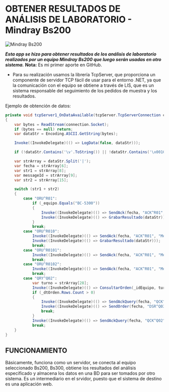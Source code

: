 # **OBTENER RESULTADOS DE ANÁLISIS DE LABORATORIO - Mindray Bs200**

![Mindray Bs200](https://medtestdx.com/wp-content/uploads/2019/05/BS200-Software.jpg)

***Esta app se hizo para obtener resultados de los análisis de laboratorio realizados por un equipo Mindray Bs200 que luego serán usadas en otro sistema.***
**Nota:** Es mi primer aporte en GitHub.

* Para su realización usamos la librería TcpServer, que proporciona un componente de servidor TCP fácil de usar para el entorno .NET, ya que la comunicación con el equipo se obtiene a través de LIS, que es un sistema responsable del seguimiento de los pedidos de muestra y los resultados.


Ejemplo de obtención de datos:

```c#
private void tcpServer1_OnDataAvailable(tcpServer.TcpServerConnection connection)
{
	var bytes = ReadStream(connection.Socket);
	if (bytes == null) return;
	var dataStr = Encoding.ASCII.GetString(bytes);

	Invoke((InvokeDelegate)(() => LogData(false, dataStr)));

	if (!dataStr.Contains('\v'.ToString()) || !dataStr.Contains('\x001C'.ToString())) return;

	var strArray = dataStr.Split('|');
	var fecha = strArray[6];
	var str1 = strArray[8];
	var messageId = strArray[9];
	var str2 = strArray[15];

	switch (str1 + str2)
	{
		case "ORU^R01":
			if (_equipo.Equals("BC-5300"))
			{
				Invoke((InvokeDelegate)(() => SendAck(fecha, "ACK^R01", "Message accepted", messageId, "0")));
				Invoke((InvokeDelegate)(() => GrabarResultado(dataStr)));
			}
			break;
		case "ORU^R010":
			Invoke((InvokeDelegate)(() => SendAck(fecha, "ACK^R01", "Message accepted", messageId, "0")));
			Invoke((InvokeDelegate)(() => GrabarResultado(dataStr)));
			break;
		case "ORU^R0101":
			Invoke((InvokeDelegate)(() => SendAck(fecha, "ACK^R01", "Message accepted", messageId, "1")));
			break;
		case "ORU^R0102":
			Invoke((InvokeDelegate)(() => SendAck(fecha, "ACK^R01", "Message accepted", messageId, "2")));
			break;
		case "QRY^Q02":
			var turno = strArray[28];
			Invoke((InvokeDelegate)(() => ConsultarOrden(_idEquipo, turno)));
			if (_dtOrden.Rows.Count > 0)
			{
				Invoke((InvokeDelegate)(() => SendAckQuery(fecha, "QCK^Q02", "Message accepted", "0", "OK")));
				Invoke((InvokeDelegate)(() => SendOrder(fecha, "DSR^Q03", "Message accepted", "0", _dtOrden)));
				break;
			}
			Invoke((InvokeDelegate)(() => SendAckQuery(fecha, "QCK^Q02", "Message accepted", "0", "NF")));
			break;
	}
}
```

## **FUNCIONAMIENTO**
Básicamente, funciona como un servidor, se conecta al equipo seleccionado Bs200, Bs300, obtiene los resultados del análisis especificado y almacena los datos en una BD para ser tomados por otro sistema. 
Es un intermediario en el srvidor, puesto que el sistema de destino es una aplicación web.
